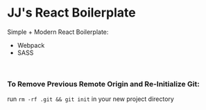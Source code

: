 # JJ's React Boilerplate

Simple + Modern React Boilerplate:
  - Webpack
  - SASS

<br>

### To Remove Previous Remote Origin and Re-Initialize Git:

<p>run <code>rm -rf .git && git init</code> in your new project directory</p>
